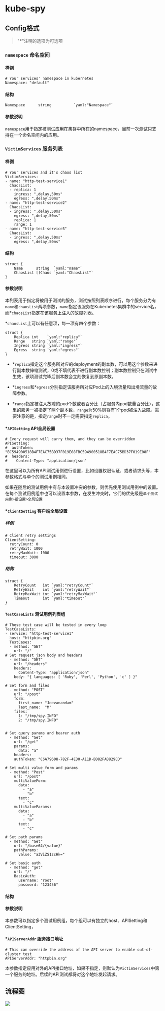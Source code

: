 # kube-spy

## Config格式
> "**\***"注明的选项为可选项

### `namespace` 命名空间
#### 样例

```
# Your services' namespace in kubernetes
Namespace: "default"
```
#### 结构
```
Namespace      string          `yaml:"Namespace"`
```
#### 参数说明

`namespace`用于指定被测试应用在集群中所在的namespace，目前一次测试只支持在一个命名空间内的应用。

### `VictimServices` 服务列表
#### 样例

```
# Your services and it's chaos list
VictimServices:
- name: "http-test-service1"
  ChaosList:
  - replica: 1
    ingress: ",delay,50ms"
    egress: ",delay,50ms"
- name: "http-test-service2"
  ChaosList:
  - ingress: ",delay,50ms"
    egress: ",delay,50ms"
    replica: 1
    range: 1
- name: "http-test-service3"
  ChaosList:
  - ingress: ",delay,50ms"
    egress: ",delay,50ms"
```
#### 结构
```
struct {
	Name      string  `yaml:"name"`
	ChaosList []Chaos `yaml:"ChaosList"`
}
```
#### 参数说明
本列表用于指定将被用于测试的服务，测试按照列表顺序进行，每个服务分为有`name`和`chaosList`两项参数，`name`指定该服务在Kubernetes集群中的service名，而\*`chaosList`指定在该服务上注入的故障列表。

*`chaosList`上可以有任意项，每一项有四个参数：

```
struct {
	Replica int    `yaml:"replica"`
	Range   string `yaml:"range"`
	Ingress string `yaml:"ingress"`
	Egress  string `yaml:"egress"`
}
```

* *`replica`指定这个服务所对应的deployment的副本数，可以用这个参数来进行副本数伸缩测试，0或不填代表不进行副本数控制；副本数控制只在测试中生效，该项测试完毕后副本数会立刻恢复到原副本数。

* *`ingress`和\*`egress`分别指定该服务所对应Pod上的入境流量和出境流量的故障参数。

* *`range`指定被注入故障的pod个数或者百分比（占服务内pod数量百分比），这里的服务一被指定了两个副本数，`range`为50%则将有1个pod被注入故障。需要注意的是，指定`range`时不一定需要指定`replica`。

#### *`APISetting` API全局设置
```
# Every request will carry them, and they can be overridden
APISetting:
#  authToken: "BC594900518B4F7EAC75BD37F019E08FBC594900518B4F7EAC75BD37F019E08F"
#  headers:
#    Content-Type: "application/json"
```
在这里可以为所有API测试用例进行设置，比如设置权限认证，或者请求头等，本参数格式与单个的测试用例相同。

如果在随后的测试用例中有与本设置冲突的参数，则优先使用测试用例中的设置。在每个测试用例组中也可以设置本参数，在发生冲突时，它们的优先级是`单个测试用例>组设置>全局设置`

#### *`ClientSetting` 客户端全局设置
##### 样例
```
# Client retry settings
ClientSetting:
  retryCount: 0
  retryWait: 1000
  retryMaxWait: 1000
  timeout: 3000

```
##### 结构
```
struct {
	RetryCount   int `yaml:"retryCount"`
	RetryWait    int `yaml:"retryWait"`
	RetryMaxWait int `yaml:"retryMaxWait"`
	Timeout      int `yaml:"timeout"`
}
```
#### `TestCaseLists` 测试用例列表组
```
# These test case will be tested in every loop
TestCaseLists:
- service: "http-test-service1"
  host: "httpbin.org"
  TestCases:
  - method: "GET"
    url: "/"
# Set request json body and headers
  - method: "GET"
    url: "/headers"
    headers:
      Content-Type: "application/json"
    body: "{ languages: [ 'Ruby', 'Perl', 'Python', 'c' ] }"

# Set form and files
  - method: "POST"
    url: "/post"
    form:
      first_name: "Jeevanandam"
      last_name:  "M"
    files:
      1: "/tmp/spy.INFO"
      2: "/tmp/spy.INFO"


# Set query params and bearer auth
  - method: "Get"
    url: "/get"
    params:
      data: "a"
    headers:
    authToken: "C6A79608-782F-4ED0-A11D-BD82FAD829CD"

# Set multi value form and params
  - method: "Post"
    url: "/post"
    multiValueForm:
      data:
        - "a"
        - "b"
      text:
        - "c"
    multiValueParams:
      data:
        - "a"
        - "b"
      text:
        - "c"

# Set path params
  - method: "Get"
    url: "/base64/{value}"
    pathParams:
      value: "a3ViZS1zcHk="

# Set basic auth
  - method: "get"
    url: "/"
    BasicAuth:
      username: "root"
      password: "123456"
```
#### 结构
#### 参数说明
本参数可以指定多个测试用例组，每个组可以有独立的host、APISetting和ClientSetting，
#### *`APIServerAddr` 服务接口地址
```
# This can override the address of the API server to enable out-of-cluster test
APIServerAddr: "httpbin.org"
```
本参数指定应用对外的API接口地址，如果不指定，则默认为`VictimServices`中第一个服务的地址。后续的API测试都将对这个地址发起请求。


## 流程图
![](img/execProcess.png)
